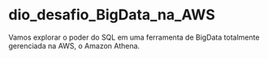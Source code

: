 # dio_desafio_BigData_na_AWS
Vamos explorar o poder do SQL em uma ferramenta de BigData totalmente gerenciada na AWS, o Amazon Athena. 
